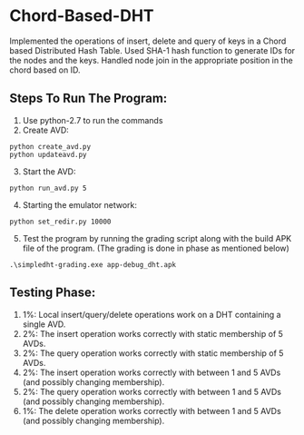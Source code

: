 # Chord-Based-DHT
Implemented the operations of insert, delete and query of keys in a Chord based Distributed Hash Table. Used SHA-1 hash function to generate IDs for the nodes and the keys. Handled node join in the appropriate position in the chord based on ID.

## Steps To Run The Program:
1. Use python-2.7 to run the commands
2. Create AVD:
```
python create_avd.py
python updateavd.py
```
3. Start the AVD:
```
python run_avd.py 5
```
4. Starting the emulator network:
```
python set_redir.py 10000
```
5. Test the program by running the grading script along with the build APK file of the program. (The grading is done in phase as mentioned below)
```
.\simpledht-grading.exe app-debug_dht.apk
```

## Testing Phase:
1. 1%: Local insert/query/delete operations work on a DHT containing a single AVD.
2. 2%: The insert operation works correctly with static membership of 5 AVDs.
3. 2%: The query operation works correctly with static membership of 5 AVDs.
4. 2%: The insert operation works correctly with between 1 and 5 AVDs (and possibly changing membership).
5. 2%: The query operation works correctly with between 1 and 5 AVDs (and possibly changing membership).
6. 1%: The delete operation works correctly with between 1 and 5 AVDs (and possibly changing membership).
